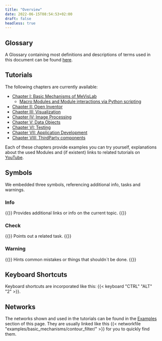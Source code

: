 ```yaml
---
title: "Overview"
date: 2022-06-15T08:54:53+02:00
draft: false
headless: true
---
```

## Glossary
A Glossary containing most definitions and descriptions of terms used in this document can be found [here](/tutorials/introduction/#tutorial_glossary).

## Tutorials
The following chapters are currently available:
* [Chapter I: Basic Mechanisms of MeVisLab](tutorials/basicmechanisms/)
  * [Macro Modules and Module interactions via Python scripting](tutorials/basicmechanisms/macromodules/)
* [Chapter II: Open Inventor](tutorials/openinventor/)
* [Chapter III: Visualization](tutorials/visualization/)
* [Chapter IV: Image Processing](tutorials/image_processing/)
* [Chapter V: Data Objects](tutorials/dataobjects/)
* [Chapter VI: Testing](tutorials/testing/)
* [Chapter VII: Application Development](tutorials/summary/)
* [Chapter VIII: ThirdParty components](tutorials/thirdparty/)

Each of these chapters provide examples you can try yourself, explanations about the used Modules and (if existent) links to related tutorials on  [YouTube](https://www.youtube.com/channel/UCUGi64NseroIGjga8l7EX8g).

## Symbols
We embedded three symbols, referencing additional info, tasks and warnings.
### Info
{{<alert class="info" caption="Info">}}
Provides additional links or info on the current topic.
{{</alert>}}
### Check
{{<alert class="check" caption="Check">}}
Points out a related task.
{{</alert>}}
### Warning
{{<alert class="warning" caption="Warning">}}
Hints common mistakes or things that shouldn´t be done.
{{</alert>}}

## Keyboard Shortcuts
Keyboard shortcuts are incorporated like this:  {{< keyboard "CTRL" "ALT" "2" >}}.

## Networks
The networks shown and used in the tutorials can be found in the [Examples](/examples) section of this page. 
They are usually linked like this
{{< networkfile "examples/basic_mechanisms/contour_filter/" >}}
for you to quickly find them.